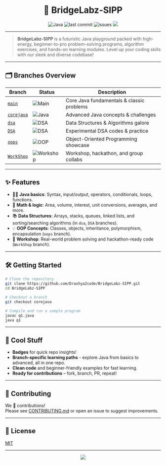 <h1 align="center">
  🚀 BridgeLabz-SIPP
</h1>
<p align="center">
  <img src="https://img.shields.io/github/languages/top/Drashya2code/BridgeLabz-SIPP?color=blue&style=flat-square" alt="Java"/>
  <img src="https://img.shields.io/github/last-commit/Drashya2code/BridgeLabz-SIPP/main?style=flat-square" alt="last commit"/>
  <img src="https://img.shields.io/github/issues/Drashya2code/BridgeLabz-SIPP?style=flat-square" alt="issues"/>
  <img src="https://img.shields.io/badge/Welcome-BRIDGELABZ-FF6F61?style=flat-square"/>
</p>

---

> **BridgeLabz-SIPP** is a futuristic Java playground packed with high-energy, beginner-to-pro problem-solving programs, algorithm exercises, and hands-on learning modules. Level up your coding skills with our sleek and diverse codebase!

---

## 🗂️ Branches Overview

| Branch      | Status | Description                                   |
|-------------|--------|-----------------------------------------------|
| [`main`](../../tree/main)        | ![Main](https://img.shields.io/badge/stable-blue?style=flat-square)     | Core Java fundamentals & classic problems |
| [`corejava`](../../tree/corejava) | ![Java](https://img.shields.io/badge/core-java-yellow?style=flat-square) | Advanced Java concepts & challenges |
| [`dsa`](../../tree/dsa)          | ![DSA](https://img.shields.io/badge/data--structures-algorithms-green?style=flat-square) | Data Structures & Algorithms galore |
| [`DSA`](../../tree/DSA)          | ![DSA](https://img.shields.io/badge/DSA-experimental-lightgrey?style=flat-square) | Experimental DSA codes & practice |
| [`oops`](../../tree/oops)        | ![OOP](https://img.shields.io/badge/OOP-object--oriented--programming-orange?style=flat-square) | Object-Oriented Programming showcase |
| [`WorkShop`](../../tree/WorkShop)| ![Workshop](https://img.shields.io/badge/Workshop-hackathon-red?style=flat-square) | Workshop, hackathon, and group collabs |

---

## ✨ Features

- 🧑‍💻 **Java basics**: Syntax, input/output, operators, conditionals, loops, functions.
- 📐 **Math & logic**: Area, volume, interest, unit conversions, averages, and more.
- 📚 **Data Structures**: Arrays, stacks, queues, linked lists, and sorting/searching algorithms (in `dsa`, `DSA` branches).
- 💡 **OOP Concepts**: Classes, objects, inheritance, polymorphism, encapsulation (`oops` branch).
- 🔬 **Workshop**: Real-world problem solving and hackathon-ready code (`WorkShop` branch).

---

## 🛠️ Getting Started

```bash
# Clone the repository
git clone https://github.com/Drashya2code/BridgeLabz-SIPP.git
cd BridgeLabz-SIPP

# Checkout a branch
git checkout corejava

# Compile and run a sample program
javac q1.java
java q1
```

---

## 🌈 Cool Stuff

- **Badges** for quick repo insights!
- **Branch-specific learning paths** - explore Java from basics to advanced, all in one repo.
- **Clean code** and beginner-friendly examples for fast learning.
- **Ready for contributions** – fork, branch, PR, repeat!

---

## 🤝 Contributing

We 💙 contributions!  
Please see [CONTRIBUTING.md](CONTRIBUTING.md) or open an issue to suggest improvements.

---

## 📜 License

[MIT](LICENSE)

---

<p align="center">
  <img src="https://readme-typing-svg.demolab.com?font=Fira+Code&size=22&pause=1000&center=true&vCenter=true&width=435&lines=Happy+Coding+with+BridgeLabz-SIPP!;Explore+Every+Branch!;Level+Up+Your+Java+Skills!"/>
</p>
